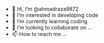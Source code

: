 - 👋 Hi, I’m @ahmadraza9872
- 👀 I’m interested in developing code
- 🌱 I’m currently learning coding
- 💞️ I’m looking to collaborate on ...
- 📫 How to reach me ...

<!---
ahmadraza9872/ahmadraza9872 is a ✨ special ✨ repository because its `README.md` (this file) appears on your GitHub profile.
You can click the Preview link to take a look at your changes.
--->
